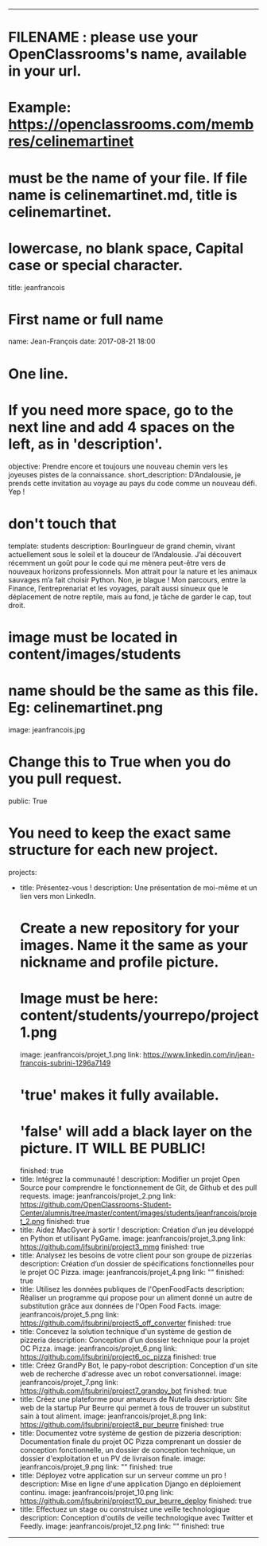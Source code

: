 ---

# FILENAME : please use your OpenClassrooms's name, available in your url.
# Example: https://openclassrooms.com/membres/celinemartinet
# must be the name of your file. If file name is celinemartinet.md, title is celinemartinet.
# lowercase, no blank space, Capital case or special character.
title: jeanfrancois

# First name or full name
name: Jean-François
date: 2017-08-21 18:00

# One line.
# If you need more space, go to the next line and add 4 spaces on the left, as in 'description'.
objective: Prendre encore et toujours une nouveau chemin vers les joyeuses pistes de la connaissance.
short_description: D’Andalousie, je prends cette invitation au voyage au pays du code comme un nouveau défi. Yep !

# don't touch that
template: students
description:
    Bourlingueur de grand chemin, vivant actuellement sous le soleil et la
    douceur de l’Andalousie. J’ai découvert récemment un goût pour le code
    qui me mènera peut-être vers de nouveaux horizons professionnels.
    Mon attrait pour la nature et les animaux sauvages m’a fait choisir Python.
    Non, je blague ! Mon parcours, entre la Finance, l’entreprenariat et
    les voyages, paraît aussi sinueux que le déplacement de notre reptile,
    mais au fond, je tâche de garder le cap, tout droit.

# image must be located in content/images/students
# name should be the same as this file. Eg: celinemartinet.png
image: jeanfrancois.jpg

# Change this to True when you do you pull request.
public: True

# You need to keep the exact same structure for each new project.
projects:
  - title: Présentez-vous !
    description: Une présentation de moi-même et un lien vers mon LinkedIn.
    # Create a new repository for your images. Name it the same as your nickname and profile picture.
    # Image must be here: content/students/yourrepo/project1.png
    image: jeanfrancois/projet_1.png
    link: https://www.linkedin.com/in/jean-françois-subrini-1296a7149
    # 'true' makes it fully available.
    # 'false' will add a black layer on the picture. IT WILL BE PUBLIC!
    finished: true
  - title: Intégrez la communauté !
    description: Modifier un projet Open Source pour comprendre le fonctionnement de Git, de Github et des pull requests. 
    image: jeanfrancois/projet_2.png
    link: https://github.com/OpenClassrooms-Student-Center/alumnis/tree/master/content/images/students/jeanfrancois/projet_2.png
    finished: true
  - title: Aidez MacGyver à sortir !
    description: Création d’un jeu développé en Python et utilisant PyGame.
    image: jeanfrancois/projet_3.png
    link: https://github.com/jfsubrini/project3_mmg
    finished: true
  - title: Analysez les besoins de votre client pour son groupe de pizzerias
    description: Création d’un dossier de spécifications fonctionnelles pour le projet OC Pizza.
    image: jeanfrancois/projet_4.png
    link: ""
    finished: true
  - title: Utilisez les données publiques de l'OpenFoodFacts
    description: Réaliser un programme qui propose pour un aliment donné un autre de substitution grâce aux données de l'Open Food Facts.
    image: jeanfrancois/projet_5.png
    link: https://github.com/jfsubrini/project5_off_converter
    finished: true
  - title: Concevez la solution technique d'un système de gestion de pizzeria
    description: Conception d'un dossier technique pour la projet OC Pizza.
    image: jeanfrancois/projet_6.png
    link: https://github.com/jfsubrini/project6_oc_pizza
    finished: true
  - title: Créez GrandPy Bot, le papy-robot
    description: Conception d'un site web de recherche d'adresse avec un robot conversationnel.
    image: jeanfrancois/projet_7.png
    link: https://github.com/jfsubrini/project7_grandpy_bot
    finished: true
  - title: Créez une plateforme pour amateurs de Nutella
    description: Site web de la startup Pur Beurre qui permet à tous de trouver un substitut sain à tout aliment.
    image: jeanfrancois/projet_8.png
    link: https://github.com/jfsubrini/project8_pur_beurre
    finished: true
  - title: Documentez votre système de gestion de pizzeria
    description: Documentation finale du projet OC Pizza comprenant un dossier de conception fonctionnelle, un dossier de conception technique, un dossier d'exploitation et un PV de livraison finale.
    image: jeanfrancois/projet_9.png
    link: ""
    finished: true
  - title: Déployez votre application sur un serveur comme un pro !
    description: Mise en ligne d'une application Django en déploiement continu.
    image: jeanfrancois/projet_10.png
    link: https://github.com/jfsubrini/project10_pur_beurre_deploy
    finished: true
  - title: Effectuez un stage ou construisez une veille technologique
    description: Conception d'outils de veille technologique avec Twitter et Feedly.
    image: jeanfrancois/projet_12.png
    link: ""
    finished: true
---